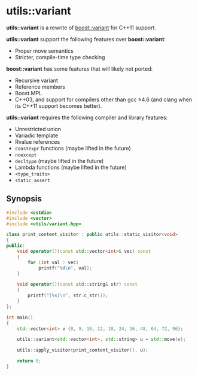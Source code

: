 utils::variant
==============

**utils::variant** is a rewrite of [boost::variant](http://www.boost.org/doc/libs/1_47_0/doc/html/variant.html) for C++11 support.

**utils::variant** support the following features over **boost::variant**:

* Proper move semantics
* Stricter, compile-time type checking

**boost::variant** has some features that will likely not ported:

* Recursive variant
* Reference members
* Boost.MPL
* C++03, and support for compilers other than gcc ≥4.6 (and clang when its C++11
  support becomes better).

**utils::variant** requires the following compiler and library features:

* Unrestricted union
* Variadic template
* Rvalue references
* ``constexpr`` functions (maybe lifted in the future)
* ``noexcept``
* ``decltype`` (maybe lifted in the future)
* Lambda functions (maybe lifted in the future)
* ``<type_traits>``
* ``static_assert``

Synopsis
--------

```c++
#include <cstdio>
#include <vector>
#include <utils/variant.hpp>

class print_content_visitor : public utils::static_visitor<void>
{
public:
    void operator()(const std::vector<int>& vec) const
    {
        for (int val : vec)
            printf("%d\n", val);
    }

    void operator()(const std::string& str) const
    {
        printf("[%s]\n", str.c_str());
    }
};

int main()
{
    std::vector<int> v {8, 9, 10, 12, 18, 24, 36, 48, 64, 72, 96};

    utils::variant<std::vector<int>, std::string> u = std::move(v);

    utils::apply_visitor(print_content_visitor(), u);

    return 0;
}
```

